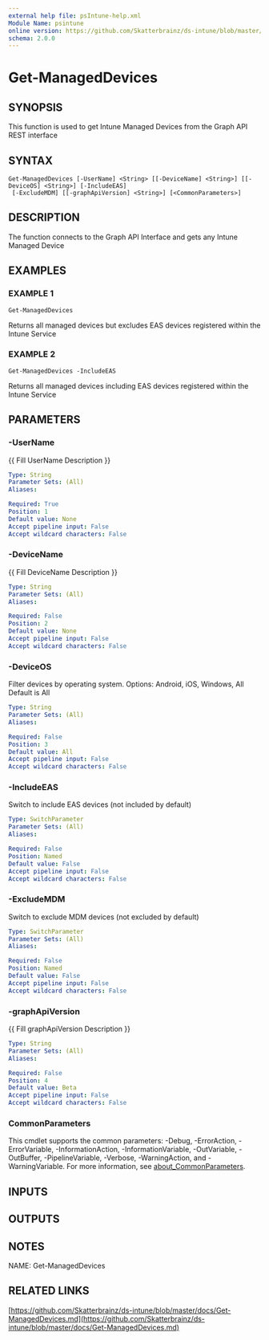 ```yaml
---
external help file: psIntune-help.xml
Module Name: psintune
online version: https://github.com/Skatterbrainz/ds-intune/blob/master/docs/Get-ManagedDevices.md
schema: 2.0.0
---
```


# Get-ManagedDevices

## SYNOPSIS
This function is used to get Intune Managed Devices from the Graph API REST interface

## SYNTAX

```
Get-ManagedDevices [-UserName] <String> [[-DeviceName] <String>] [[-DeviceOS] <String>] [-IncludeEAS]
 [-ExcludeMDM] [[-graphApiVersion] <String>] [<CommonParameters>]
```

## DESCRIPTION
The function connects to the Graph API Interface and gets any Intune Managed Device

## EXAMPLES

### EXAMPLE 1
```
Get-ManagedDevices
```

Returns all managed devices but excludes EAS devices registered within the Intune Service

### EXAMPLE 2
```
Get-ManagedDevices -IncludeEAS
```

Returns all managed devices including EAS devices registered within the Intune Service

## PARAMETERS

### -UserName
{{ Fill UserName Description }}

```yaml
Type: String
Parameter Sets: (All)
Aliases:

Required: True
Position: 1
Default value: None
Accept pipeline input: False
Accept wildcard characters: False
```

### -DeviceName
{{ Fill DeviceName Description }}

```yaml
Type: String
Parameter Sets: (All)
Aliases:

Required: False
Position: 2
Default value: None
Accept pipeline input: False
Accept wildcard characters: False
```

### -DeviceOS
Filter devices by operating system.
Options: Android, iOS, Windows, All
Default is All

```yaml
Type: String
Parameter Sets: (All)
Aliases:

Required: False
Position: 3
Default value: All
Accept pipeline input: False
Accept wildcard characters: False
```

### -IncludeEAS
Switch to include EAS devices (not included by default)

```yaml
Type: SwitchParameter
Parameter Sets: (All)
Aliases:

Required: False
Position: Named
Default value: False
Accept pipeline input: False
Accept wildcard characters: False
```

### -ExcludeMDM
Switch to exclude MDM devices (not excluded by default)

```yaml
Type: SwitchParameter
Parameter Sets: (All)
Aliases:

Required: False
Position: Named
Default value: False
Accept pipeline input: False
Accept wildcard characters: False
```

### -graphApiVersion
{{ Fill graphApiVersion Description }}

```yaml
Type: String
Parameter Sets: (All)
Aliases:

Required: False
Position: 4
Default value: Beta
Accept pipeline input: False
Accept wildcard characters: False
```

### CommonParameters
This cmdlet supports the common parameters: -Debug, -ErrorAction, -ErrorVariable, -InformationAction, -InformationVariable, -OutVariable, -OutBuffer, -PipelineVariable, -Verbose, -WarningAction, and -WarningVariable. For more information, see [about_CommonParameters](http://go.microsoft.com/fwlink/?LinkID=113216).

## INPUTS

## OUTPUTS

## NOTES
NAME: Get-ManagedDevices

## RELATED LINKS

[https://github.com/Skatterbrainz/ds-intune/blob/master/docs/Get-ManagedDevices.md](https://github.com/Skatterbrainz/ds-intune/blob/master/docs/Get-ManagedDevices.md)

